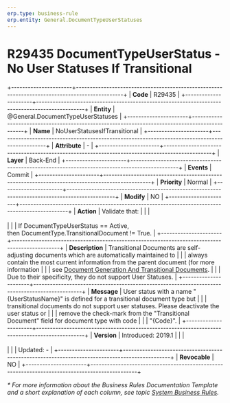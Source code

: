 ```yaml
---
erp.type: business-rule
erp.entity: General.DocumentTypeUserStatuses
---
```


# R29435 DocumentTypeUserStatus - No User Statuses If Transitional
+----------------------+-----------------------------------------------------------------------------------------------+
| **Code**             | R29435                                                                                        |
+----------------------+-----------------------------------------------------------------------------------------------+
| **Entity**           | @General.DocumentTypeUserStatuses                                                             |
+----------------------+-----------------------------------------------------------------------------------------------+
| **Name**             | NoUserStatusesIfTransitional                                                                  |
+----------------------+-----------------------------------------------------------------------------------------------+
| **Attribute**        | \-                                                                                            |
+----------------------+-----------------------------------------------------------------------------------------------+
| **Layer**            | Back-End                                                                                      |
+----------------------+-----------------------------------------------------------------------------------------------+
| **Events**           | Commit                                                                                        |
+----------------------+-----------------------------------------------------------------------------------------------+
| **Priority**         | Normal                                                                                        |
+----------------------+-----------------------------------------------------------------------------------------------+
| **Modify**           | NO                                                                                            |
+----------------------+-----------------------------------------------------------------------------------------------+
| **Action**           | Validate that:                                                                                |
|                      | <br/><br/>                                                                                    |
|                      | If DocumentTypeUserStatus == Active, then DocumentType.TransitionalDocument != True.          |
+----------------------+-----------------------------------------------------------------------------------------------+
| **Description**      | Transitional Documents are self-adjusting documents which are automatically maintained to     |
|                      | always contain the most current information from the parent document (for more information    |
|                      | see [Document Generation And Transitional Documents](xref:transitional-documents).            |
|                      | Due to their specificity, they do not support User Statuses.                                  |
+----------------------+-----------------------------------------------------------------------------------------------+
| **Message**          | User status with a name \"{UserStatusName}\" is defined for a transitional document type but  |
|                      | transitional documents do not support user statuses. Please deactivate the user status or     |
|                      | remove the check-mark from the \"Transitional Document\" field for document type with code    |
|                      | \"{Code}\".                                                                                   |
+----------------------+-----------------------------------------------------------------------------------------------+
| **Version**          | Introduced: 2019.1                                                                            |
|                      | <br/><br/>                                                                                    |
|                      | Updated: -                                                                                    |
+----------------------+-----------------------------------------------------------------------------------------------+
| **Revocable**        | NO                                                                                            |
+----------------------+-----------------------------------------------------------------------------------------------+

*\* For more information about the Business Rules Documentation Template and a short explanation of each column, see
topic [System Business Rules](../templates/template-description-system-business-rules.md).*
